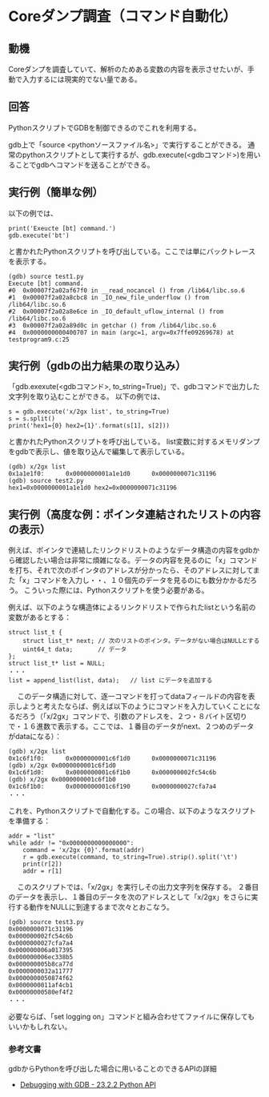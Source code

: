 # Coreダンプ調査（コマンド自動化）

## 動機
Coreダンプを調査していて、解析のためある変数の内容を表示させたいが、手動で入力するには現実的でない量である。

## 回答
PythonスクリプトでGDBを制御できるのでこれを利用する。

gdb上で「source <pythonソースファイル名>」で実行することができる。
通常のpythonスクリプトとして実行するが、gdb.execute(<gdbコマンド>)を用いることでgdbへコマンドを送ることができる。

## 実行例（簡単な例）
以下の例では、

    print('Exeucte [bt] command.')
    gdb.execute('bt')

と書かれたPythonスクリプトを呼び出している。ここでは単にバックトレースを表示する。

    (gdb) source test1.py
    Execute [bt] command.
    #0  0x00007f2a02af67f0 in __read_nocancel () from /lib64/libc.so.6
    #1  0x00007f2a02a8cbc8 in _IO_new_file_underflow () from /lib64/libc.so.6
    #2  0x00007f2a02a8e6ce in _IO_default_uflow_internal () from /lib64/libc.so.6
    #3  0x00007f2a02a89d0c in getchar () from /lib64/libc.so.6
    #4  0x0000000000400707 in main (argc=1, argv=0x7ffe09269678) at testprogram9.c:25

## 実行例（gdbの出力結果の取り込み）
「gdb.exexute(<gdbコマンド>, to_string=True)」で、gdbコマンドで出力した文字列を取り込むことができる。
以下の例では、

    s = gdb.execute('x/2gx list', to_string=True)
    s = s.split()
    print('hex1={0} hex2={1}'.format(s[1], s[2]))

と書かれたPythonスクリプトを呼び出している。
list変数に対するメモリダンプをgdbで表示し、値を取り込んで編集して表示している。
	
    (gdb) x/2gx list
    0x1a1e1f0:      0x0000000001a1e1d0      0x0000000071c31196
    (gdb) source test2.py
    hex1=0x0000000001a1e1d0 hex2=0x0000000071c31196

## 実行例（高度な例：ポインタ連結されたリストの内容の表示）
例えば、ポインタで連結したリンクドリストのようなデータ構造の内容をgdbから確認したい場合は非常に煩雑になる。データの内容を見るのに「x」コマンドを打ち、それで次のポインタのアドレスが分かったら、そのアドレスに対してまた「x」コマンドを入力し・・、１０個先のデータを見るのにも数分かかるだろう。
こういった際には、Pythonスクリプトを使う必要がある。

例えば、以下のような構造体によるリンクドリストで作られたlistという名前の変数があるとする：

    struct list_t {
        struct list_t* next; // 次のリストのポインタ。データがない場合はNULLとする
        uint64_t data;       // データ
    };
    struct list_t* list = NULL;
    ・・・
    list = append_list(list, data);   // list にデータを追加する
　
このデータ構造に対して、逐一コマンドを打ってdataフィールドの内容を表示しようと考えたならば、例えば以下のようにコマンドを入力していくことになるだろう（「x/2gx」コマンドで、引数のアドレスを、２つ・８バイト区切りで・１６進数で表示する。ここでは、１番目のデータがnext、２つめのデータがdataになる）：

    (gdb) x/2gx list
    0x1c6f1f0:      0x0000000001c6f1d0      0x0000000071c31196
    (gdb) x/2gx 0x0000000001c6f1d0
    0x1c6f1d0:      0x0000000001c6f1b0      0x000000002fc54c6b
    (gdb) x/2gx 0x0000000001c6f1b0
    0x1c6f1b0:      0x0000000001c6f190      0x0000000027cfa7a4
    ・・・

これを、Pythonスクリプトで自動化する。この場合、以下のようなスクリプトを準備する：

    addr = "list"
    while addr != "0x0000000000000000":
        command = 'x/2gx {0}'.format(addr)
        r = gdb.execute(command, to_string=True).strip().split('\t')
        print(r[2])
        addr = r[1]
　
このスクリプトでは、「x/2gx」を実行しその出力文字列を保存する。
２番目のデータを表示し、１番目のデータを次のアドレスとして「x/2gx」をさらに実行する動作をNULLに到達するまで次々とおこなう。

	(gdb) source test3.py
	0x0000000071c31196
	0x000000002fc54c6b
	0x0000000027cfa7a4
	0x000000006a017395
	0x000000006ec338b5
	0x000000005b8ca77d
	0x0000000032a11777
	0x0000000050874f62
	0x0000000011af4cb1
	0x00000000580ef4f2
	・・・
	
必要ならば、「set logging on」コマンドと組み合わせてファイルに保存してもいいかもしれない。

### 参考文書
gdbからPythonを呼び出した場合に用いることのできるAPIの詳細
- [Debugging with GDB - 23.2.2 Python API](http://www.geocities.jp/harddiskdive/gdb/gdb_264.html#Python-API)
